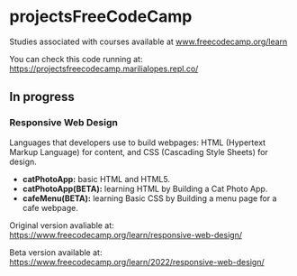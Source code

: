 # projectsFreeCodeCamp
Studies associated with courses available at www.freecodecamp.org/learn

You can check this code running at: https://projectsfreecodecamp.marilialopes.repl.co/ 

## In progress
### Responsive Web Design
Languages that developers use to build webpages: HTML (Hypertext Markup Language) for content, and CSS (Cascading Style Sheets) for design. 
* __catPhotoApp:__ basic HTML and HTML5.
* __catPhotoApp(BETA):__ learning HTML by Building a Cat Photo App.
* __cafeMenu(BETA):__ learning Basic CSS by Building a menu page for a cafe webpage.

Original version avaliable at: https://www.freecodecamp.org/learn/responsive-web-design/

Beta version available at: https://www.freecodecamp.org/learn/2022/responsive-web-design/ 
